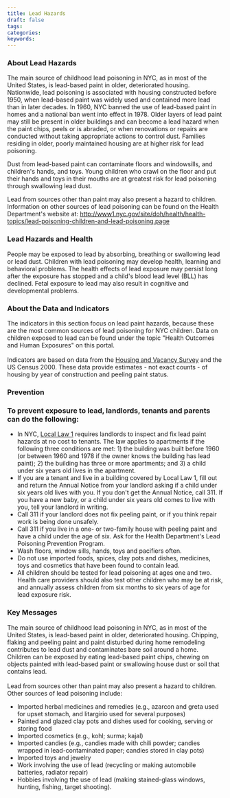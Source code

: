 ```yaml
---
title: Lead Hazards
draft: false
tags: 
categories: 
keywords: 
---
```

<h3>About Lead Hazards</h3>
<p>The main source of childhood lead poisoning in NYC, as in most of the United States, is lead-based paint in older, deteriorated housing. Nationwide, lead poisoning is associated with housing constructed before 1950, when lead-based paint was widely used and contained more lead than in later decades. In 1960, NYC banned the use of lead-based paint in homes and a national ban went into effect in 1978. Older layers of lead paint may still be present in older buildings and can become a lead hazard when the paint chips, peels or is abraded, or when renovations or repairs are conducted without taking appropriate actions to control dust. Families residing in older, poorly maintained housing are at higher risk for lead poisoning.</p>
<p>Dust from lead-based paint can contaminate floors and windowsills, and children's hands, and toys. Young children who crawl on the floor and put their hands and toys in their mouths are at greatest risk for lead poisoning through swallowing lead dust.</p>
<p>Lead from sources other than paint may also present a hazard to children. Information on other sources of lead poisoning can be found on the Health Department's website at: <a href="http://www1.nyc.gov/site/doh/health/health-topics/lead-poisoning-children-and-lead-poisoning.page" target="_blank">http://www1.nyc.gov/site/doh/health/health-topics/lead-poisoning-children-and-lead-poisoning.page</a><a href="http://www.nyc.gov/html/doh/html/environmental/lead-homepage.shtml" target="_blank"><br /></a></p>
<h3>Lead Hazards and Health</h3>
<p>People may be exposed to lead by absorbing, breathing or swallowing lead or lead dust. Children with lead poisoning may develop health, learning and behavioral problems. The health effects of lead exposure may persist long after the exposure has stopped and a child's blood lead level (BLL) has declined. Fetal exposure to lead may also result in cognitive and developmental problems.</p>
<h3>About the Data and Indicators</h3>
<p>The indicators in this section focus on lead paint hazards, because these are the most common sources of lead poisoning for NYC children. Data on children exposed to lead can be found under the topic "Health Outcomes and Human Exposures" on this portal. <br /><br />Indicators are based on data from the <a href="http://www.census.gov/housing/nychvs/" target="_blank">Housing and Vacancy Survey</a> and the US Census 2000. These data provide estimates - not exact counts - of housing by year of construction and peeling paint status.</p>
<h3>Prevention</h3>
<h3>To prevent exposure to lead, landlords, tenants and parents can do the following:</h3>
<ul>
<li>In NYC, <a href="http://www1.nyc.gov/site/hpd/owners/Lead-Based-Paint.page" target="_blank">Local Law 1</a> requires landlords to inspect and fix lead paint hazards at no cost to tenants. The law applies to apartments if the following three conditions are met: 1) the building was built before 1960 (or between 1960 and 1978 if the owner knows the building has lead paint); 2) the building has three or more apartments; and 3) a child under six years old lives in the apartment.</li>
<li>If you are a tenant and live in a building covered by Local Law 1, fill out and return the Annual Notice from your landlord asking if a child under six years old lives with you. If you don't get the Annual Notice, call 311. If you have a new baby, or a child under six years old comes to live with you, tell your landlord in writing.</li>
<li>Call 311 if your landlord does not fix peeling paint, or if you think repair work is being done unsafely.</li>
<li>Call 311 if you live in a one- or two-family house with peeling paint and have a child under the age of six. Ask for the Health Department's Lead Poisoning Prevention Program.</li>
<li>Wash floors, window sills, hands, toys and pacifiers often.</li>
<li>Do not use imported foods, spices, clay pots and dishes, medicines, toys and cosmetics that have been found to contain lead.</li>
<li>All children should be tested for lead poisoning at ages one and two. Health care providers should also test other children who may be at risk, and annually assess children from six months to six years of age for lead exposure risk.</li>
</ul>
<h3>Key Messages</h3>
<p>The main source of childhood lead poisoning in NYC, as in most of the United States, is lead-based paint in older, deteriorated housing. Chipping, flaking and peeling paint and paint disturbed during home remodeling contributes to lead dust and contaminates bare soil around a home. Children can be exposed by eating lead-based paint chips, chewing on objects painted with lead-based paint or swallowing house dust or soil that contains lead.<br /><br /> Lead from sources other than paint may also present a hazard to children. Other sources of lead poisoning include:</p>
<ul>
<li>Imported herbal medicines and remedies (e.g., azarcon and greta used for upset stomach, and litargirio used for several purposes)</li>
<li>Painted and glazed clay pots and dishes used for cooking, serving or storing food&nbsp;</li>
<li>Imported cosmetics (e.g., kohl; surma; kajal)&nbsp;</li>
<li>Imported candies (e.g., candies made with chili powder; candies wrapped in lead-contaminated paper; candies stored in clay pots)&nbsp;</li>
<li>Imported toys and jewelry&nbsp;</li>
<li>Work involving the use of lead (recycling or making automobile batteries, radiator repair)&nbsp;</li>
<li>Hobbies involving the use of lead (making stained-glass windows, hunting, fishing, target shooting).</li>
</ul>
